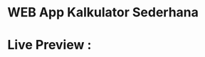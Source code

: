 # WEB App Kalkulator Sederhana
<h1> Live Preview : <a href="https://yudha1121ay.github.io/calculator> Link </a></h1>

<h3> Dibuat dengan :</h3>
<ul>
    <li>HTML5</li>
    <li>CSS3 + Flexbox</li>
    <li>Vanilla JS</li>
</ul>

<h3> Screenshot : </h3>
